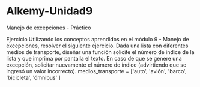 # Alkemy-Unidad9
Manejo de excepciones - Práctico


Ejercicio
Utilizando los conceptos aprendidos en el módulo 9 - Manejo de
excepciones, resolver el siguiente ejercicio.
Dada una lista con diferentes medios de transporte, diseñar una
función solicite el número de índice de la lista y que imprima por
pantalla el texto. En caso de que se genere una excepción, solicitar
nuevamente el número de índice (advirtiendo que se ingresó un valor
incorrecto).
medios_transporte = ['auto', 'avión', 'barco', 'bicicleta', 'ómnibus' ]
